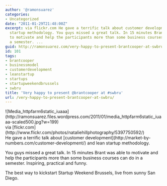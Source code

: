 ```yaml
---
author: '@ramonsuarez'
categories:
- Uncategorized
date: "2011-01-29T21:48:00Z"
excerpt: via flickr.com He gave a terrific talk about customer development and lean
  startup methodology. You guys missed a great talk. In 15 minutes Brant was able
  to motivate and help the participants more than some business courses can do in
  a semester. ...
guid: http://ramonsuarez.com/very-happy-to-present-brantcooper-at-swbru
id: 101
tags:
- brantcooper
- businessmodel
- customerdevelopment
- leanstartup
- startups
- startupweekendbrussels
- swbru
title: 'Very happy to present @brantcooper at #swbru'
url: /very-happy-to-present-brantcooper-at-swbru/
---
```


<div class="posterous_bookmarklet_entry"><div class="p_embed p_image_embed">![Media_httpfarm6static_iuaaa](http://ramonsuarez.files.wordpress.com/2011/01/media_httpfarm6static_iuaaa-scaled500.jpg?w=199)</div><div class="posterous_quote_citation">via [flickr.com](http://www.flickr.com/photos/nataliehillphotography/5397750592/)</div>He gave a terrific talk about [customer development](http://market-by-numbers.com/customer-development/) and lean startup methodology.

You guys missed a great talk. In 15 minutes Brant was able to motivate and help the participants more than some business courses can do in a semester. Inspiring, practical and funny.

The best way to kickstart Startup Weekend Brussels, live from sunny San Diego.

</div>